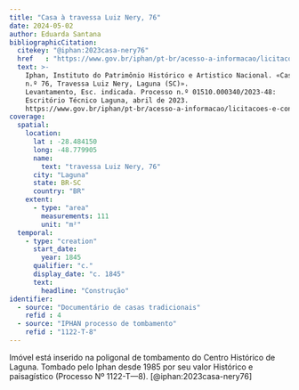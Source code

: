 ```yaml
---
title: "Casa à travessa Luiz Nery, 76"
date: 2024-05-02
author: Eduarda Santana
bibliographicCitation:
  citekey: "@iphan:2023casa-nery76"
  href   : "https://www.gov.br/iphan/pt-br/acesso-a-informacao/licitacoes-e-contratos/iphan-sc_uasg-343011/licitacoes/concorrencia/2023/arquivos/edital-e-anexos_concorrencia-eletronica-012023-uasg-343011-iphan-sc.zip"
  text: >-
    Iphan, Instituto do Patrimônio Histórico e Artistico Nacional. «Casa
    n.º 76, Travessa Luiz Nery, Laguna (SC)».
    Levantamento, Esc. indicada. Processo n.º 01510.000340/2023-48:
    Escritório Técnico Laguna, abril de 2023.
    https://www.gov.br/iphan/pt-br/acesso-a-informacao/licitacoes-e-contratos/iphan-sc_uasg-343011/licitacoes/concorrencia/2023/arquivos/edital-e-anexos_concorrencia-eletronica-012023-uasg-343011-iphan-sc.zip.
coverage:
  spatial:
    location:
      lat : -28.484150
      long: -48.779905
      name: 
        text: "travessa Luiz Nery, 76"
      city: "Laguna"
      state: BR-SC
      country: "BR"
    extent:
      - type: "area"
        measurements: 111
        unit: "m²"
  temporal:
    - type: "creation"
      start_date:
        year: 1845
      qualifier: "c."
      display_date: "c. 1845"
      text:
        headline: "Construção"
identifier:
  - source: "Documentário de casas tradicionais"
    refid : 4
  - source: "IPHAN processo de tombamento"
    refid : "1122-T-8"
---
```


Imóvel está inserido na poligonal de tombamento do Centro Histórico de Laguna. Tombado pelo Iphan desde 1985 por seu valor Histórico e paisagístico (Processo Nº 1122-T—8). [@iphan:2023casa-nery76]
